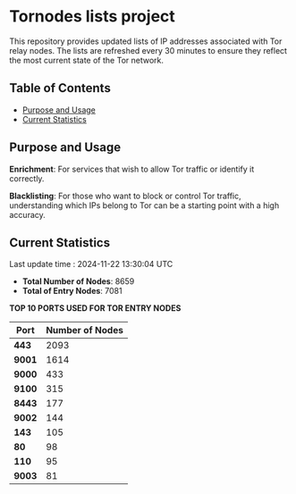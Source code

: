 # Tornodes lists project

This repository provides updated lists of IP addresses associated with Tor relay nodes. The lists are refreshed every 30 minutes to ensure they reflect the most current state of the Tor network.

## Table of Contents

- [Purpose and Usage](#purpose-and-usage)
- [Current Statistics](#current-statistics)


## Purpose and Usage

**Enrichment**: For services that wish to allow Tor traffic or identify it correctly.

**Blacklisting**: For those who want to block or control Tor traffic, understanding which IPs belong to Tor can be a starting point with a high accuracy.

## Current Statistics

Last update time : 2024-11-22 13:30:04 UTC

- **Total Number of Nodes**: 8659
- **Total of Entry Nodes**: 7081

**TOP 10 PORTS USED FOR TOR ENTRY NODES**

| **Port** | **Number of Nodes** |
|------|-----------------|
| **443**   | 2093  |
| **9001**   | 1614  |
| **9000**   | 433  |
| **9100**   | 315  |
| **8443**   | 177  |
| **9002**   | 144  |
| **143**   | 105  |
| **80**   | 98  |
| **110**   | 95  |
| **9003**   | 81  |

